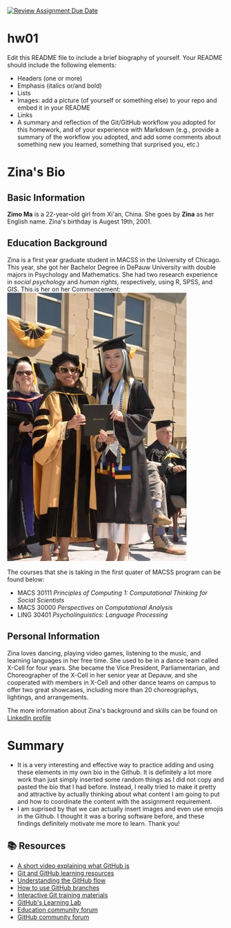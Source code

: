 [![Review Assignment Due Date](https://classroom.github.com/assets/deadline-readme-button-24ddc0f5d75046c5622901739e7c5dd533143b0c8e959d652212380cedb1ea36.svg)](https://classroom.github.com/a/bEPlIkIB)
# hw01

Edit this README file to include a brief biography of yourself. Your README should include the following elements:
* Headers (one or more)
* Emphasis (italics or/and bold)
* Lists
* Images: add a picture (of yourself or something else) to your repo and embed it in your README
* Links
* A summary and reflection of the Git/GitHub workflow you adopted for this homework, and of your experience with Markdown (e.g., provide a summary of the workflow you adopted, and add some comments about something new you learned, something that surprised you, etc.)

# Zina's Bio
## Basic Information
**Zimo Ma** is a 22-year-old girl from Xi'an, China. She goes by **Zina** as her English name. Zina's birthday is Augest 19th, 2001. 

## Education Background
Zina is a first year graduate student in MACSS in the University of Chicago. This year, she got her Bachelor Degree in DePauw University with double majors in Psychology and Mathematics. She had two research experience in _social psychology_ and _human rights_, respectively, using R, SPSS, and GIS. This is her on her Commencement: 
![Alt text](Commencement_PIC.jpg)



The courses that she is taking in the first quater of MACSS program can be found below:
- MACS 30111 _Principles of Computing 1: Computational Thinking for Social Scientists_
- MACS 30000 _Perspectives on Computational Analysis_
- LING 30401 _Psycholinguistics: Language Processing_




## Personal Information
Zina loves dancing, playing video games, listening to the music, and learning languages in her free time. She used to be in a dance team called X-Cell for four years. She became the Vice President, Parliamentarian, and Choreographer of the X-Cell in her senior year at Depauw, and she cooperated with members in X-Cell and other dance teams on campus to offer two great showcases, including more than 20 choreographys, lightings, and arrangements.

The more information about Zina's background and skills can be found on [LinkedIn profile](https://www.linkedin.com/in/zimo-ma-95a62b220/)

# Summary
- It is a very interesting and effective way to practice adding and using these elements in my own bio in the Github. It is definitely a lot more work than just simply inserted some random things as I did not copy and pasted the bio that I had before. Instead, I really tried to make it pretty and attractive by actually thinking about what content I am going to put and how to coordinate the content with the assignment requirement. 
- I am suprised by that we can actually insert images and even use emojis in the Github. I thought it was a boring software before, and these findings definitely motivate me more to learn. Thank you!


## 📚  Resources 
* [A short video explaining what GitHub is](https://www.youtube.com/watch?v=w3jLJU7DT5E&feature=youtu.be) 
* [Git and GitHub learning resources](https://docs.github.com/en/github/getting-started-with-github/git-and-github-learning-resources) 
* [Understanding the GitHub flow](https://guides.github.com/introduction/flow/)
* [How to use GitHub branches](https://www.youtube.com/watch?v=H5GJfcp3p4Q&feature=youtu.be)
* [Interactive Git training materials](https://githubtraining.github.io/training-manual/#/01_getting_ready_for_class)
* [GitHub's Learning Lab](https://lab.github.com/)
* [Education community forum](https://education.github.community/)
* [GitHub community forum](https://github.community/)
